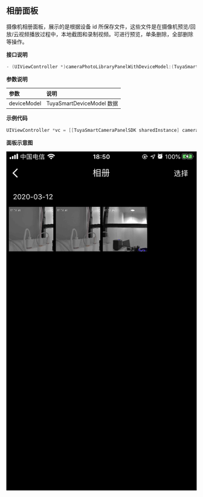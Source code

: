 ## 相册面板

摄像机相册面板，展示的是根据设备 id 所保存文件，这些文件是在摄像机预览/回放/云视频播放过程中，本地截图和录制视频。可进行预览，单条删除，全部删除等操作。

**接口说明**

```objective-c
- (UIViewController *)cameraPhotoLibraryPanelWithDeviceModel:(TuyaSmartDeviceModel *)deviceModel;
```

**参数说明**

| 参数        | 说明                      |
| :---------- | :------------------------ |
| deviceModel | TuyaSmartDeviceModel 数据 |

**示例代码**

```objective-c
UIViewController *vc = [[TuyaSmartCameraPanelSDK sharedInstance] cameraPhotoLibraryPanelWithDeviceModel:deviceModel]
```

**面板示意图**

![消息面板](./images/camera_panel_album.PNG)